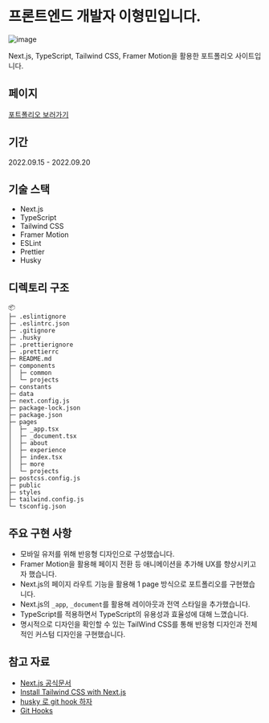 # 프론트엔드 개발자 이형민입니다.

![image](https://user-images.githubusercontent.com/76457116/193171448-842eff80-f974-4579-aa44-3909dcebbe4c.png)

Next.js, TypeScript, Tailwind CSS, Framer Motion을 활용한 포트폴리오 사이트입니다.

## 페이지

[포트폴리오 보러가기](https://hyoungmin-portfolio.vercel.app/)

## 기간

2022.09.15 - 2022.09.20

## 기술 스택

- Next.js
- TypeScript
- Tailwind CSS
- Framer Motion
- ESLint
- Prettier
- Husky

## 디렉토리 구조
```
📦
├─ .eslintignore
├─ .eslintrc.json
├─ .gitignore
├─ .husky
├─ .prettierignore
├─ .prettierrc
├─ README.md
├─ components
│  ├─ common
│  └─ projects
├─ constants
├─ data
├─ next.config.js
├─ package-lock.json
├─ package.json
├─ pages
│  ├─ _app.tsx
│  ├─ _document.tsx
│  ├─ about
│  ├─ experience
│  ├─ index.tsx
│  ├─ more
│  └─ projects
├─ postcss.config.js
├─ public
├─ styles
├─ tailwind.config.js
└─ tsconfig.json
```

## 주요 구현 사항

- 모바일 유저를 위해 반응형 디자인으로 구성했습니다.
- Framer Motion을 활용해 페이지 전환 등 애니메이션을 추가해 UX를 향상시키고자 했습니다.
- Next.js의 페이지 라우트 기능을 활용해 1 page 방식으로 포트폴리오를 구현했습니다.
- Next.js의 `_app`, `_document`를 활용해 레이아웃과 전역 스타일을 추가했습니다.
- TypeScript를 적용하면서 TypeScript의 유용성과 효율성에 대해 느꼈습니다.
- 명시적으로 디자인을 확인할 수 있는 TailWind CSS를 통해 반응형 디자인과 전체적인 커스텀 디자인을 구현했습니다.

## 참고 자료

- [Next.js 공식문서](https://nextjs.org/docs/getting-started#automatic-setup)
- [Install Tailwind CSS with Next.js](https://tailwindcss.com/docs/guides/nextjs)
- [husky 로 git hook 하자](https://library.gabia.com/contents/8492/)
- [Git Hooks](https://git-scm.com/book/ko/v2/Git%EB%A7%9E%EC%B6%A4-Git-Hooks)
